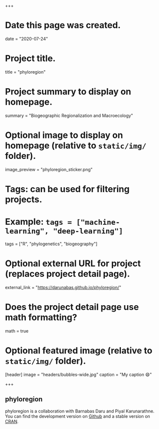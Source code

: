 +++
# Date this page was created.
date = "2020-07-24"
    
# Project title.
title = "phyloregion"

# Project summary to display on homepage.
summary = "Biogeographic Regionalization and Macroecology"
    
# Optional image to display on homepage (relative to `static/img/` folder).
image_preview = "phyloregion_sticker.png"
    
# Tags: can be used for filtering projects.
# Example: `tags = ["machine-learning", "deep-learning"]`
tags = ["R", "phylogenetics", "biogeography"]
    
# Optional external URL for project (replaces project detail page).
external_link = "https://darunabas.github.io/phyloregion/"
    
# Does the project detail page use math formatting?
math = true
    
# Optional featured image (relative to `static/img/` folder).
[header]
image = "headers/bubbles-wide.jpg"
caption = "My caption :smile:"
    
+++
        
## phyloregion
    
phyloregion is a collaboration with Barnabas Daru and Piyal Karunarathne. 
You can find the development version on [Github](https://github.com/darunabas/phyloregion/) 
and a stable version on [CRAN](https://cran.r-project.org/package=phyloregion).

